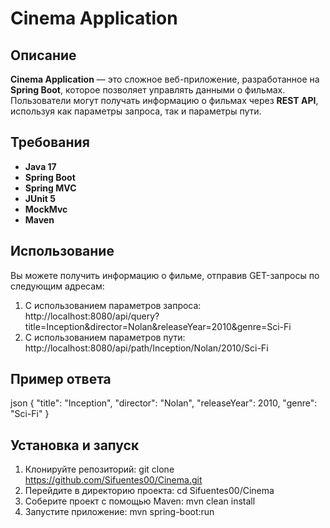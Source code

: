 # Cinema Application

## Описание
**Cinema Application** — это сложное веб-приложение, разработанное на **Spring Boot**, которое позволяет управлять данными о фильмах. Пользователи могут получать информацию о фильмах через **REST API**, используя как параметры запроса, так и параметры пути.

## Требования
- **Java 17**
- **Spring Boot**
- **Spring MVC**
- **JUnit 5**
- **MockMvc**
- **Maven**

## Использование

Вы можете получить информацию о фильме, отправив GET-запросы по следующим адресам:

1. С использованием параметров запроса:
http://localhost:8080/api/query?title=Inception&director=Nolan&releaseYear=2010&genre=Sci-Fi
2. С использованием параметров пути:
http://localhost:8080/api/path/Inception/Nolan/2010/Sci-Fi

## Пример ответа
json
{
"title": "Inception",
"director": "Nolan",
"releaseYear": 2010,
"genre": "Sci-Fi"
}

## Установка и запуск
1. Клонируйте репозиторий:
git clone https://github.com/Sifuentes00/Cinema.git
2. Перейдите в директорию проекта:
cd Sifuentes00/Cinema
3. Соберите проект с помощью Maven:
mvn clean install
4. Запустите приложение:
mvn spring-boot:run

